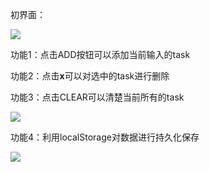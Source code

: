 初界面：

![](http://m.qpic.cn/psc?/V11oK7JH1Obh7S/TmEUgtj9EK6.7V8ajmQrEEaypJPl36SPqD1j0d1sUWoDPFG9VEG2f3fZSVVzHFIRsUjh3bk**BJhB1ij7bjFnnBGLI1l3Wgl3qsrGKSUZpk!/b&bo=6wPhAQAAAAADFzo!&rf=viewer_4)





功能1：点击ADD按钮可以添加当前输入的task

功能2：点击**x**可以对选中的task进行删除

功能3：点击CLEAR可以清楚当前所有的task

![](http://m.qpic.cn/psc?/V11oK7JH1Obh7S/TmEUgtj9EK6.7V8ajmQrEPwRvqqAzmPovUuMgIokTv5eY5MvdBzFO8khx5HV2XhuBEGffC6srbQipV30ceUw9GwBxTaI9JM1T5BkcRszzOM!/b&bo=3gODAgAAAAADF24!&rf=viewer_4)

功能4：利用localStorage对数据进行持久化保存

![](http://m.qpic.cn/psc?/V11oK7JH1Obh7S/TmEUgtj9EK6.7V8ajmQrEOlQxN0A6OD7HaDswIJ.FE5LLgG3QCGBMKxbT.JfLLsb3wMCO23XuwJ4bcEbzvmQ1MVS9fAXHilYknxjI*KLqH4!/b&bo=zwObAgAAAAADF2c!&rf=viewer_4)

